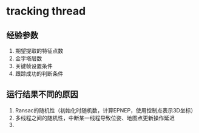 # tracking thread
## 经验参数
1. 期望提取的特征点数
2. 金字塔层数
3. 关键帧设置条件
4. 跟踪成功的判断条件
## 运行结果不同的原因
1. Ransac的随机性（初始化时随机数，计算EPNEP，使用控制点表示3D坐标）
2. 多线程之间的随机性，中断某一线程导致位姿、地图点更新操作延迟
3. 
